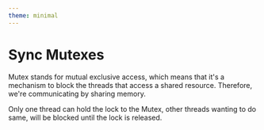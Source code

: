 ```yaml
---
theme: minimal
---
```


# Sync Mutexes

Mutex stands for mutual exclusive access, which means that it's a mechanism to block the threads that access a shared resource. Therefore, we're communicating by sharing memory.

Only one thread can hold the lock to the Mutex, other threads wanting to do same, will be blocked until the lock is released.